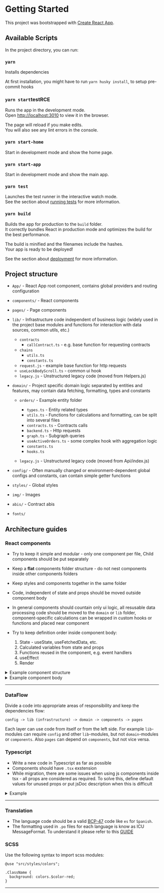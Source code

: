 # Getting Started

This project was bootstrapped with [Create React App](https://github.com/facebook/create-react-app).

## Available Scripts

In the project directory, you can run:

### `yarn`

Installs dependencies

At first installation, you might have to run `yarn husky install`,
to setup pre-commit hooks

### `yarn start`testRCE

Runs the app in the development mode.\
Open [http://localhost:3010](http://localhost:3010) to view it in the browser.

The page will reload if you make edits.\
You will also see any lint errors in the console.

### `yarn start-home`

Start in development mode and show the home page.

### `yarn start-app`

Start in development mode and show the main app.

### `yarn test`

Launches the test runner in the interactive watch mode.\
See the section about [running tests](https://facebook.github.io/create-react-app/docs/running-tests) for more information.

### `yarn build`

Builds the app for production to the `build` folder.\
It correctly bundles React in production mode and optimizes the build for the best performance.

The build is minified and the filenames include the hashes.\
Your app is ready to be deployed!

See the section about [deployment](https://facebook.github.io/create-react-app/docs/deployment) for more information.

## Project structure

- `App/` - React App root component, contains global providers and routing configuration

- `components/` - React components

- `pages/` - Page components

- `lib/` - Infrastructure code independent of business logic (widely used in the project base modules and functions for interaction with data sources, common utils, etc.)

  - `contracts`
    - `callContract.ts` - e.g. base function for requesting contracts
  - `chains`
    - `utils.ts`
    - `constants.ts`
  - `request.js` - example base function for http requests
  - `useLockBodyScroll.ts` - common ui hook
  - `legacy.js` - Unstructured legacy code (moved from Helpers.js)

- `domain/` - Project specific domain logic separated by entities and features, may contain
  data fetching, formatting, types and constants

  - `orders/` - Example entity folder

    - `types.ts` - Entity related types
    - `utils.ts` - Functions for calculations and formatting, can be split into several files
    - `contracts.ts` - Contracts calls
    - `backend.ts` - Http requests
    - `graph.ts` - Subgraph queries
    - `useActiveOrders.ts` - some complex hook with aggregation logic
    - `constants.ts`
    - `hooks.ts`

  - `legacy.js` - Unstructured legacy code (moved from Api/index.js)

- `config/` - Often manually changed or environment-dependent global configs and constants, can contain simple getter functions
- `styles/` - Global styles
- `img/` - Images
- `abis/` - Contract abis
- `fonts/`

## Architecture guides

### React components

- Try to keep it simple and modular - only one component per file, Child components should be put separately

- Keep a **flat** components folder structure - do not nest components inside other components folders

- Keep styles and components together in the same folder

- Code, independent of state and props should be moved outside component body

- In general components should countain only ui logic, all resusable data processing code should be moved to the `domain` or `lib` folder, component-specific calculations
  can be wrapped in custom hooks or functions and placed near component

- Try to keep definition order inside component body:
  1. State - useState, useFetchedData, etc.
  2. Calculated variables from state and props
  3. Functions reused in the component, e.g. event handlers
  4. useEffect
  5. Render

<details>
    <summary>Example component structure</summary>

- `components/`
  - `SwapBox`
    - `SwapBox.js`
    - `SwapBox.css`
    - `getErrorMessage.js` - only a component-specific logic

</details>

<details>
    <summary>Example component body</summary>

```(javascript)
// components/SwapComponent/SwapComponent.tsx

import {useInfoTokens} from 'domain/tokens/contracts'
import {processSwap} from 'domain/exchange/contracts'
...

export function SwapComponent(props: Props) {
const infoTokens = useInfoTokens(props.chainId, ...);
const [selectedTokenAddress, setSelectedTokenAddress] = useState()
const [amount, setAmount] = useState()
const {tokenAmount, swapLimits, fees, ...} = useSwapState(
props, {infoTokens, selectedTokenAddress, amount}
)

...

useEffect(..., []);

async function onButtonClick() {
    ...
    await processSwap(...)
}

return (
    <div>
        ....
    </div>

}

```

Optional separating component state evaluation if it contains a lot of logic which is highly
dependent on props or a state of the component.

```(javascript)
components/SwapComponent/useSwapState.ts

import {getTokenAmount} from 'domain/tokens/apiContracts'
import {getSwapLimits} from 'domain/exchange/swap-utils'


function useSwapState(props, {selectedTokenAddress, infoTokens, amount}) {
  const infoTokens = useInfoTokens(props.chainId, ...);

  const tokenAmount = getTokenAmount(infoTokens, selectedTokenAddress, ...)
  const swapLimits = getSwapLimits(infoTokens, amount)

  const swapFee = ...
  const fees = ...

  ...some calculations

  return {...}
}
```

</details>

---

### DataFlow

Divide a code into appropriate areas of responsibility and keep the dependencies flow:

```
config -> lib (infrastructure) -> domain -> components -> pages
```

Each layer can use code from itself or from the left side. For example `lib`-modules can require `config` and other `lib`-modules, but not `domain`-modules or `components`.
Also `pages` can depend on `components`, but not vice versa.

### Typescript

- Write a new code in Typescript as far as possible
- Components should have `.tsx` exstension
- While migration, there are some issues when using
  js components inside tsx - all props are considered as required.
  To solve this, define default values for unused props or put
  jsDoc description when this is difficult

<details>
<summary>Example</summary>

```(javascript)
/**
* @param {any} props
*/
function Button(props) {...}
```

</details>

---

### Translation

- The language code should be a valid [BCP-47](https://unicode-org.github.io/cldr-staging/charts/latest/supplemental/language_plural_rules.html) code like `es` for `Spanish`.
- The formatting used in `.po` files for each language is know as ICU MessageFormat. To understand it please refer to this [GUIDE](https://lingui.js.org/ref/message-format.html)

### SCSS

Use the following syntax to import scss modules:

```
@use "src/styles/colors";

.ClassName {
  background: colors.$color-red;
}
```

---
